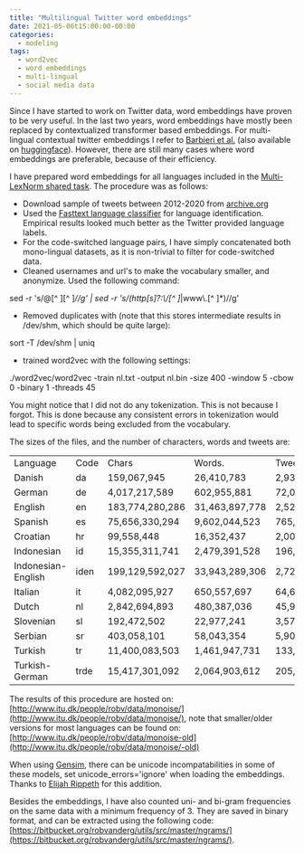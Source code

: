 ```yaml
---
title: "Multilingual Twitter word embeddings"
date: 2021-05-06t15:00:00-00:00
categories:
  - modeling
tags:
  - word2vec
  - word embeddings
  - multi-lingual
  - social media data
---
```


Since I have started to work on Twitter data, word embeddings have proven to be very useful. In the last two years, word embeddings have mostly been replaced by contextualized transformer based embeddings. For multi-lingual contextual twitter embeddings I refer to [Barbieri et al.](https://arxiv.org/pdf/2104.12250.pdf) (also available on [huggingface](https://huggingface.co/cardiffnlp/twitter-xlm-roberta-base)). However, there are still many cases where word embeddings are preferable, because of their efficiency.

I have prepared word embeddings for all languages included in the [Multi-LexNorm shared task](http://noisy-text.github.io/2021/multi-lexnorm.html). The procedure was as follows:

* Download sample of tweets between 2012-2020 from [archive.org](https://archive.org/details/twitterstream)
* Used the [Fasttext language classifier](https://fasttext.cc/docs/en/language-identification.html) for language identification. Empirical results looked much better as the Twitter provided language labels.
* For the code-switched language pairs, I have simply concatenated both mono-lingual datasets, as it is non-trivial to filter for code-switched data.
* Cleaned usernames and url's to make the vocabulary smaller, and anonymize. Used the following command:

sed -r 's/@\[^ \]\[^ \]*//g' | sed -r 's/(http\[s\]?:\\/\[^ \]*|www\\.\[^ \]*)//g'

* Removed duplicates with (note that this stores intermediate results in /dev/shm, which should be quite large):

sort -T /dev/shm | uniq

* trained word2vec with the following settings:

./word2vec/word2vec -train nl.txt -output nl.bin -size 400 -window 5 -cbow 0 -binary 1 -threads 45

You might notice that I did not do any tokenization. This is not because I forgot. This is done because any consistent errors in tokenization would lead to specific words being excluded from the vocabulary.

The sizes of the files, and the number of characters, words and tweets are:

|     |     |     |     |     |     |
| --- | --- | --- | --- | --- | --- |
| Language | Code | Chars | Words. | Tweets | Size |
| Danish | da  | 159,067,945 | 26,410,783 | 2,939,931 | 152M |
| German | de  | 4,017,217,589 | 602,955,881 | 72,054,802 | 3.8G |
| English | en  | 183,774,280,286 | 31,463,897,778 | 2,526,522,685 | 172G |
| Spanish | es  | 75,656,330,294 | 9,602,044,523 | 765,704,695 | 53G |
| Croatian | hr  | 99,558,448 | 16,352,437 | 2,007,553 | 95M |
| Indonesian | id  | 15,355,311,741 | 2,479,391,528 | 196,348,197 | 15G |
| Indonesian-English | iden | 199,129,592,027 | 33,943,289,306 | 2,722,870,882 | 186G |
| Italian | it  | 4,082,095,927 | 650,557,697 | 64,662,978 | 3.9G |
| Dutch | nl  | 2,842,694,893 | 480,387,036 | 45,942,710 | 2.7G |
| Slovenian | sl  | 192,472,502 | 22,977,241 | 3,577,682 | 184M |
| Serbian | sr  | 403,058,101 | 58,043,354 | 5,903,680 | 385M |
| Turkish | tr  | 11,400,083,503 | 1,461,947,731 | 133,557,943 | 11G |
| Turkish-German | trde | 15,417,301,092 | 2,064,903,612 | 205,612,745 | 15G |

The results of this procedure are hosted on: [http://www.itu.dk/people/robv/data/monoise/](http://www.itu.dk/people/robv/data/monoise/), note that smaller/older versions for most languages can be found on: [http://www.itu.dk/people/robv/data/monoise-old](http://www.itu.dk/people/robv/data/monoise/-old)

When using [Gensim](https://pypi.org/project/gensim/), there can be unicode incompatabilities in some of these models, set unicode_errors='ignore' when loading the embeddings. Thanks to [Elijah Rippeth](https://groups.google.com/g/multilexnorm/c/UTElCV6va4s) for this addition.

Besides the embeddings, I have also counted uni- and bi-gram frequencies on the same data with a minimum frequency of 3. They are saved in binary format, and can be extracted using the following code: [https://bitbucket.org/robvanderg/utils/src/master/ngrams/](https://bitbucket.org/robvanderg/utils/src/master/ngrams/).

